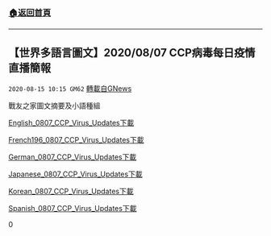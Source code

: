 ###  [:house:返回首頁](https://github.com/ourhimalayas/txt)
---

## 【世界多語言圖文】2020/08/07 CCP病毒每日疫情直播簡報
`2020-08-15 10:15 GM62` [轉載自GNews](https://gnews.org/zh-hant/297558/)

戰友之家圖文摘要及小語種組

[English\_0807\_CCP\_Virus\_Updates](https://s3.amazonaws.com/gnews-media-offload/wp-content/uploads/2020/08/15101407/English_0807_CCP_Virus_Updates.pdf)[下載](https://s3.amazonaws.com/gnews-media-offload/wp-content/uploads/2020/08/15101407/English_0807_CCP_Virus_Updates.pdf)

[French196\_0807\_CCP\_Virus\_Updates](https://s3.amazonaws.com/gnews-media-offload/wp-content/uploads/2020/08/15101411/French196_0807_CCP_Virus_Updates.pdf)[下載](https://s3.amazonaws.com/gnews-media-offload/wp-content/uploads/2020/08/15101411/French196_0807_CCP_Virus_Updates.pdf)

[German\_0807\_CCP\_Virus\_Updates](https://s3.amazonaws.com/gnews-media-offload/wp-content/uploads/2020/08/15101419/German_0807_CCP_Virus_Updates.pdf)[下載](https://s3.amazonaws.com/gnews-media-offload/wp-content/uploads/2020/08/15101419/German_0807_CCP_Virus_Updates.pdf)

[Japanese\_0807\_CCP\_Virus\_Updates](https://s3.amazonaws.com/gnews-media-offload/wp-content/uploads/2020/08/15101415/Japanese_0807_CCP_Virus_Updates.pdf)[下載](https://s3.amazonaws.com/gnews-media-offload/wp-content/uploads/2020/08/15101415/Japanese_0807_CCP_Virus_Updates.pdf)

[Korean\_0807\_CCP\_Virus\_Updates](https://s3.amazonaws.com/gnews-media-offload/wp-content/uploads/2020/08/15101422/Korean_0807_CCP_Virus_Updates.pdf)[下載](https://s3.amazonaws.com/gnews-media-offload/wp-content/uploads/2020/08/15101422/Korean_0807_CCP_Virus_Updates.pdf)

[Spanish\_0807\_CCP\_Virus\_Updates](https://s3.amazonaws.com/gnews-media-offload/wp-content/uploads/2020/08/15101426/Spanish_0807_CCP_Virus_Updates.pdf)[下載](https://s3.amazonaws.com/gnews-media-offload/wp-content/uploads/2020/08/15101426/Spanish_0807_CCP_Virus_Updates.pdf)



0
